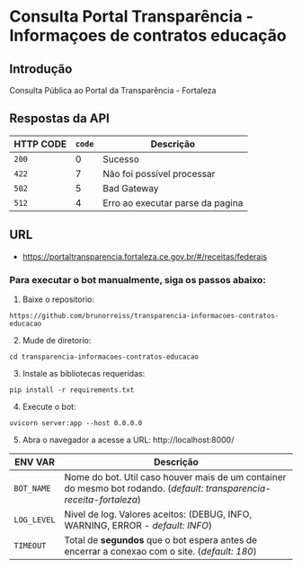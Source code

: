 # Consulta Portal Transparência - Informaçoes de contratos educação

## Introdução
Consulta Pública ao Portal da Transparência - Fortaleza


## Respostas da API

| HTTP CODE | `code` | Descrição |
| --------- | ---------- | --------- |
| `200` | 0 | Sucesso |
| `422` | 7 | Não foi possível processar |
| `502` | 5 | Bad Gateway |
| `512` | 4 | Erro ao executar parse da pagina |

## URL

* https://portaltransparencia.fortaleza.ce.gov.br/#/receitas/federais


### Para executar o bot manualmente, siga os passos abaixo:

1. Baixe o repositorio:
```
https://github.com/brunorreiss/transparencia-informacoes-contratos-educacao
```
2. Mude de diretorio:
```
cd transparencia-informacoes-contratos-educacao
```
3. Instale as bibliotecas requeridas:
```
pip install -r requirements.txt
```
4. Execute o bot:
```
uvicorn server:app --host 0.0.0.0 
```
5. Abra o navegador a acesse a URL: http://localhost:8000/


| ENV VAR | Descrição |
| ------- | ---------- |
| `BOT_NAME` | Nome do bot. Util caso houver mais de um container do mesmo bot rodando. (*default: transparencia-receita-fortaleza*) |
| `LOG_LEVEL` | Nivel de log. Valores aceitos: (DEBUG, INFO, WARNING, ERROR - *default: INFO*) |
| `TIMEOUT` | Total de **segundos** que o bot espera antes de encerrar a conexao com o site. (*default: 180*) |